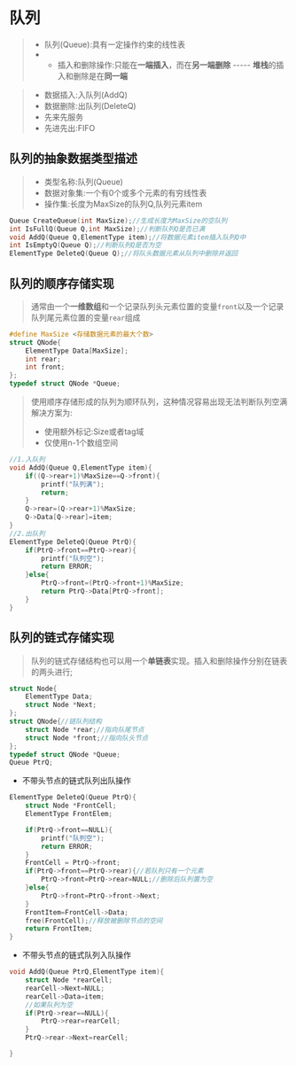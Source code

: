 # 队列

> * 队列(Queue):具有一定操作约束的线性表
> * * 插入和删除操作:只能在**一端插入**，而在**另一端删除** ----- **堆栈**的插入和删除是在**同一端**

> * 数据插入:入队列(AddQ)
> * 数据删除:出队列(DeleteQ)<br>
> * 先来先服务<br>
> * 先进先出:FIFO

## 队列的抽象数据类型描述

> * 类型名称:队列(Queue)
> * 数据对象集:一个有0个或多个元素的有穷线性表
> * 操作集:长度为MaxSize的队列Q,队列元素item

```C++
Queue CreateQueue(int MaxSize);//生成长度为MaxSize的空队列
int IsFullQ(Queue Q,int MaxSize);//判断队列Q是否已满
void AddQ(Queue Q,ElementType item);//将数据元素item插入队列Q中
int IsEmptyQ(Queue Q);//判断队列Q是否为空
ElementType DeleteQ(Queue Q);//将队头数据元素从队列中删除并返回
```

## 队列的顺序存储实现

> 通常由一个**一维数组**和一个记录队列头元素位置的变量`front`以及一个记录队列尾元素位置的变量`rear`组成

```C++
#define MaxSize <存储数据元素的最大个数>
struct QNode{
    ElementType Data[MaxSize];
    int rear;
    int front;
};
typedef struct QNode *Queue;
```

> 使用顺序存储形成的队列为顺环队列，这种情况容易出现无法判断队列空满
> 解决方案为:
> * 使用额外标记:Size或者tag域
> * 仅使用n-1个数组空间

```C++
//1.入队列
void AddQ(Queue Q,ElementType item){
    if((Q->rear+1)%MaxSize==Q->front){
        printf("队列满");
        return;
    }
    Q->rear=(Q->rear+1)%MaxSize;
    Q->Data[Q->rear]=item;
}
//2.出队列
ElementType DeleteQ(Queue PtrQ){
    if(PtrQ->front==PtrQ->rear){
        printf("队列空");
        return ERROR;
    }else{
        PtrQ->front=(PtrQ->front+1)%MaxSize;
        return PtrQ->Data[PtrQ->front];
    }
}
```

## 队列的链式存储实现
> 队列的链式存储结构也可以用一个**单链表**实现。插入和删除操作分别在链表的两头进行;

```C++
struct Node{
    ElementType Data;
    struct Node *Next;
};
struct QNode{//链队列结构
    struct Node *rear;//指向队尾节点
    struct Node *front;//指向队头节点
};
typedef struct QNode *Queue;
Queue PtrQ;
```

* 不带头节点的链式队列出队操作

```C++
ElementType DeleteQ(Queue PtrQ){
    struct Node *FrontCell;
    ElementType FrontElem;

    if(PtrQ->front==NULL){
        printf("队列空");
        return ERROR;
    }
    FrontCell = PtrQ->front;
    if(PtrQ->front==PtrQ->rear){//若队列只有一个元素
        PtrQ->front=PtrQ->rear=NULL;//删除后队列置为空
    }else{
        PtrQ->front=PtrQ->front->Next;
    }
    FrontItem=FrontCell->Data;
    free(FrontCell);//释放被删除节点的空间
    return FrontItem;
}
```

* 不带头节点的链式队列入队操作

```C++
void AddQ(Queue PtrQ,ElementType item){
    struct Node *rearCell;
    rearCell->Next=NULL;
    rearCell->Data=item;
    //如果队列为空
    if(PtrQ->rear==NULL){
        PtrQ->rear=rearCell;
    }
    PtrQ->rear->Next=rearCell;

}
```